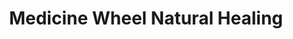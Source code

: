---
title: "Medicine Wheel Natural Healing"
url: /roseneath/medicine-wheel-natural-healing/
shop: cannabis
---